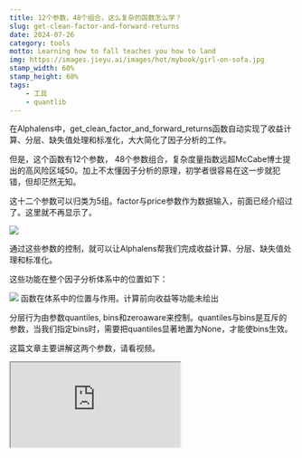 ```yaml
---
title: 12个参数，48个组合，这么复杂的函数怎么学？
slug: get-clean-factor-and-forward-returns
date: 2024-07-26
category: tools
motto: Learning how to fall teaches you how to land
img: https://images.jieyu.ai/images/hot/mybook/girl-on-sofa.jpg
stamp_width: 60%
stamp_height: 60%
tags: 
    - 工具
    - quantlib
---
```


在Alphalens中，get_clean_factor_and_forward_returns函数自动实现了收益计算、分层、缺失值处理和标准化，大大简化了因子分析的工作。

但是，这个函数有12个参数， 48个参数组合，复杂度量指数远超McCabe博士提出的高风险区域50。加上不太懂因子分析的原理，初学者很容易在这一步就犯错，但却茫然无知。


这十二个参数可以归类为5组。factor与price参数作为数据输入，前面已经介绍过了。这里就不再显示了。


![](https://images.jieyu.ai/images/2024/07/get-clean-factor-and-forward-returns-group-params.jpg)


通过这些参数的控制，就可以让Alphalens帮我们完成收益计算、分层、缺失值处理和标准化。

这些功能在整个因子分析体系中的位置如下：


![](https://images.jieyu.ai/images/2024/07/gcfafr-in-factor-analysis.png)
<cap>函数在体系中的位置与作用。计算前向收益等功能未绘出</cap>


<!-- draw group plot
<div class="text-2xl">

<v-drag pos="40,550,98,98">

<Ellipse/>
</v-drag>


<v-drag pos="180,400,120,80">

<Box :hue1=0.4 :hue2=0.4 :hue3=0.4 > 分组</Box>
</v-drag>

<v-drag pos="180,510,120,80">

<Box :hue1=0.6 :hue2=0.6 :hue3=0.6 > 缺失值</Box>
</v-drag>

<v-drag pos="180,620,120,80">

<Box :hue1=0.1 :hue2=0.1 :hue3=0.1 > 收益计算</Box>
</v-drag>

<v-drag pos="180,730,120,80">

<Box :hue1=0.8 :hue2=0.8 :hue3=0.8 > 分层</Box>
</v-drag>

<v-drag pos="620,280,220,80">

<Box :hue1=0.4 :hue2=0.4 :hue3=0.4 > zeroaware</Box>
</v-drag>

<v-drag pos="620,370,220,80">

<Box :hue1=0.4 :hue2=0.4 :hue3=0.4  > quantiles</Box>
</v-drag>

<v-drag pos="620,460,220,80">

<Box :hue1=0.4 :hue2=0.4 :hue3=0.4  > bins</Box>
</v-drag>

<v-drag pos="620,660,220,80">

<Box :hue1=0.8 :hue2=0.8 :hue3=0.8 > groupby</Box>
</v-drag>

<v-drag pos="620,750,220,80">

<Box :hue1=0.8 :hue2=0.8 :hue3=0.8 > groupby_labels</Box>
</v-drag>

<v-drag pos="620,840,220,80">

<Box :hue1=0.8 :hue2=0.8 :hue3=0.8 > binning_by_group</Box>
</v-drag>


<v-drag pos="350,370,230,80">

<Box :hue1=0.6 :hue2=0.6 :hue3=0.6 > max_loss</Box>
</v-drag>

<v-drag pos="350,480,230,80">

<Box :hue1=0.6 :hue2=0.6 :hue3=0.6 > filter_zscore</Box>
</v-drag>


<v-drag pos="350,640,230,80">

<Box :hue1=0.1 :hue2=0.1 :hue3=0.1 > periods</Box>
</v-drag>

<v-drag pos="350,750,230,80">

<Box :hue1=0.1 :hue2=0.1 :hue3=0.1 > cumulative_returns</Box>
</v-drag>
</div>

-->

分层行为由参数quantiles, bins和zeroaware来控制。quantiles与bins是互斥的参数，当我们指定bins时，需要把quantiles显著地置为None，才能使bins生效。

这篇文章主要讲解这两个参数，请看视频。

<iframe src="https://www.bilibili.com/video/BV1zJe9ebETH/?spm_id_from=333.999.0.0" class="w-800px h-400px"/>

<!--
zeroware用在这样的场合，如果因子是以零为中心并且分出多空信号的，我们一般就应该声明zeroware为True，以避免Alphalens把本该属于两种信号的因子归到一类中。

在分层的时候，我们还可通过分组参数，来控制分层是在组内进行，还是在整个Universe中进行。

收益计算主要由参数periods和cumulative_returns控制。

缺失值是这些参数中最容易理解的部分。max_loss决定了抛弃掉多少缺失值（比率）后，因子分析仍可继续进行。它的默认值是35%。filter_zscore是指因子值中，超过多个少标准差以外的值会被当成异常值抛弃掉。它的缺省值是20。看上去这个值设置得挺大的，这是因为一些财务数据之间的离差常常会很大。-->
